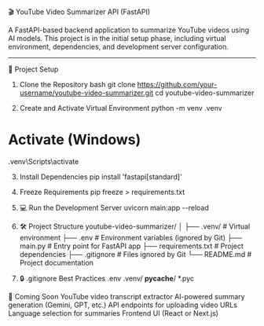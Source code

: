  🎬 YouTube Video Summarizer API (FastAPI)

A FastAPI-based backend application to summarize YouTube videos using AI models. This project is in the initial setup phase, including virtual environment, dependencies, and development server configuration.

---

 🚀 Project Setup

1. Clone the Repository
bash
git clone https://github.com/your-username/youtube-video-summarizer.git
cd youtube-video-summarizer

2. Create and Activate Virtual Environment
   python -m venv .venv
  # Activate (Windows)
  .venv\Scripts\activate

3. Install Dependencies
   pip install 'fastapi[standard]'

4. Freeze Requirements
   pip freeze > requirements.txt

5. 💻 Run the Development Server
  uvicorn main:app --reload

6. 🛠️ Project Structure
youtube-video-summarizer/
│
├── .venv/                  # Virtual environment
├── .env                    # Environment variables (ignored by Git)
├── main.py                 # Entry point for FastAPI app
├── requirements.txt        # Project dependencies
├── .gitignore              # Files ignored by Git
└── README.md               # Project documentation

7. 🔒 .gitignore Best Practices
   .env
  .venv/
  __pycache__/
  *.pyc

📌 Coming Soon
YouTube video transcript extractor
AI-powered summary generation (Gemini, GPT, etc.)
API endpoints for uploading video URLs
Language selection for summaries
Frontend UI (React or Next.js)
